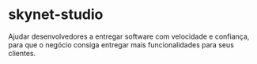 # skynet-studio

Ajudar desenvolvedores a entregar software com velocidade e confiança, para que o negócio consiga entregar mais funcionalidades para seus clientes.